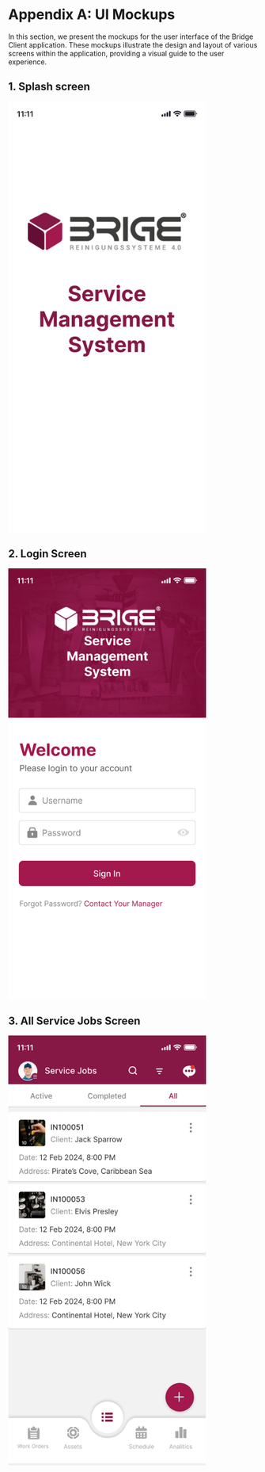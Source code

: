 # Appendix A: UI Mockups
 
In this section, we present the mockups for the user interface of the Bridge Client application. These mockups illustrate the design and layout of various screens within the application, providing a visual guide to the user experience. 

## 1. Splash screen
<img src="img/Splash.png" alt="Splash screen" width="400"/>

## 2. Login Screen
<img src="img/Login Screen.png" alt="Login Screen" width="400"/>

## 3. All Service Jobs Screen
<img src="img/AllServiceJobs.png" alt="All Service Jobs Screen" width="400"/>
